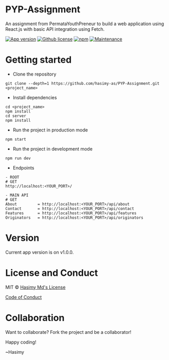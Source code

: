 # PYP-Assignment
An assignment from PermataYouthPreneur to build a web application using React.js with basic API integration using Fetch.

[![App version](https://img.shields.io/badge/Version-v.1.0.0-green)](https://gitHub.com/hasimy-as/PYP-Assignment/releases)
[![Github license](https://img.shields.io/badge/License-MIT-yellow.svg)](https://raw.githubusercontent.com/hasimy-as/PYP-Assignment/master/LICENSE)
[![npm](https://img.shields.io/npm/v/npm.svg)](https://www.npmjs.com/)
[![Maintenance](https://img.shields.io/badge/Maintained%3F-yes-green.svg)](https://gitHub.com/hasimy-as/PYP-Assignment)
<br />

# Getting started
- Clone the repository
```
git clone --depth=1 https://github.com/hasimy-as/PYP-Assignment.git <project_name>
```
- Install dependencies
```
cd <project_name>
npm install
cd server
npm install
```
- Run the project in production mode
```
npm start
```
- Run the project in development mode
```
npm run dev
```
- Endpoints
```
- ROOT
# GET
http://localhost:<YOUR_PORT>/

- MAIN API
# GET
About         = http://localhost:<YOUR_PORT>/api/about
Contact       = http://localhost:<YOUR_PORT>/api/contact
Features      = http://localhost:<YOUR_PORT>/api/features
Originators   = http://localhost:<YOUR_PORT>/api/originators
```

# Version

Current app version is on v1.0.0.

# License and Conduct

MIT © [Hasimy Md's License](https://raw.githubusercontent.com/hasimy-as/Codebase-Restify/master/LICENSE)

[Code of Conduct](code-of-conduct.md)

# Collaboration

Want to collaborate? Fork the project and be a collaborator!

Happy coding!

~Hasimy
